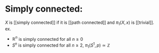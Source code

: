 # Simply connected: 
$X$ is [[simply connected]] if it is [[path connected]] and $\pi_{1}(X, x)$ is [[trivial]].
ex. 
- $\mathbb{R}^{n}$ is simply connected for all $n \geqslant 0$
- $S^{n}$ is simply connected for all $n \geqslant 2$, $\pi_{1}\left(S^{1}, p\right) \simeq \mathbb{Z}$